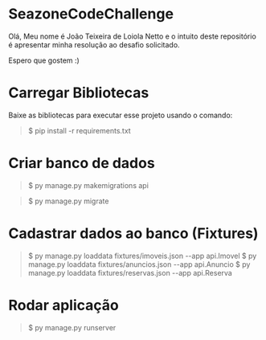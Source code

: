 # SeazoneCodeChallenge

Olá, Meu nome é João Teixeira de Loiola Netto e o intuito deste repositório é apresentar minha resolução ao desafio solicitado.

Espero que gostem :)
	
# Carregar Bibliotecas
Baixe as bibliotecas para executar esse projeto usando o comando:
> $ pip install -r requirements.txt
	
# Criar banco de dados

> $ py manage.py makemigrations api

> $ py manage.py migrate


# Cadastrar dados ao banco (Fixtures)

> $ py manage.py loaddata fixtures/imoveis.json --app api.Imovel
> $ py manage.py loaddata fixtures/anuncios.json --app api.Anuncio
> $ py manage.py loaddata fixtures/reservas.json --app api.Reserva


# Rodar aplicação
> $ py manage.py runserver


